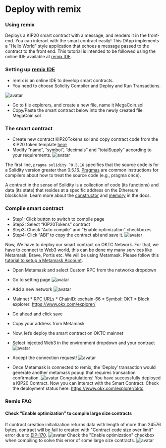 # Deploy with remix
### Using remix

Deploys a KIP20 smart contract with a message, and renders it in the front-end. You can interact with the smart contract easily!
This DApp implements a "Hello World" style application that echoes a message passed to the contract to the front end. This tutorial is intended to be followed using the online IDE available at [remix IDE](https://remix.ethereum.org/).
### Setting up [remix IDE](https://remix.ethereum.org/)
- remix is an online IDE to develop smart contracts.
- You need to choose Solidity Compiler and Deploy and Run Transactions.

![avatar](../../img/remix-01.png)
- Go to file explorers, and create a new file, name it MegaCoin.sol
- Copy/Paste the smart contract below into the newly created file MegaCoin.sol

### The smart contract
- Create new contract KIP20Tokens.sol and copy contract code from the KIP20 token template [here](https://github.com/okx/KIPs/blob/master/docs/final/KIP-20.md/)
- Modify “name”, “symbol”, “decimals” and “totalSupply” according to your requirements.
![avatar](../../img/remix-02.png)

The first line, `pragma solidity ^0.5.16` specifies that the source code is for a Solidity version greater than 0.5.16. [Pragmas](https://solidity.readthedocs.io/en/latest/layout-of-source-files#pragma) are common instructions for compilers about how to treat the source code (e.g., pragma once).

A contract in the sense of Solidity is a collection of code (its functions) and data (its state) that resides at a specific address on the Ethereum blockchain. Learn more about the [constructor](https://solidity.readthedocs.io/en/latest/contracts#constructor) and [memory](https://solidity.readthedocs.io/en/latest/introduction-to-smart-contracts#storage-memory-and-the-stack) in the docs.

### Compile smart contract
- Step1: Click button to switch to compile page
- Step2: Select “KIP20Tokens” contract
- Step3: Check “Auto compile” and “Enable optimization” checkboxes
- Step4: Click “ABI” to copy the contract abi and save it.
![avatar](../../img/remix-03.png)

Now, We have to deploy our smart contract on OKTC Network. For that, we have to connect to Web3 world, this can be done my many services like Metamask, Brave, Portis etc. We will be using Metamask. Please follow this [tutorial to setup a Metamask Account]().
- Open Metamask and select Custom RPC from the networks dropdown
- Go to setting page
![avatar](../../img/remix-04.png)

- Add a new network
![avatar](../../img/remix-05.png)
- Mainnet * [RPC URLs](/dev/api/oktc-api/json-rpc-api) * ChainID: exchain-66 * Symbol: OKT * Block explorer: 
https://www.okx.com/explorer/
- Go ahead and click save
- Copy your address from Metamask
- Now, let’s deploy the smart contract on OKTC mainnet
- Select injected Web3 in the environment dropdown and your contract
![avatar](../../img/remix-06.png)
- Accept the connection request!
![avatar](../../img/remix-07.png)
- Once Metamask is connected to remix, the ‘Deploy’ transaction would generate another metamask popup that requires transaction confirmation.
![avatar](../../img/remix-08.png)
Congratulations! You have successfully deployed a KIP20 Contract. Now you can interact with the Smart Contract. Check the deployment status here: https://www.okx.com/explorer/oktc


### Remix FAQ
#### Check “Enable optimization” to compile large size contracts
If contract creation initialization returns data with length of more than 24576 bytes, contract will be fail to created with "Contract code size over limit" error due to [EIP-170](https://github.com/ethereum/EIPs/blob/master/EIPS/eip-170.md).
![avatar](../../img/remix-09.png)
Check the "Enable optimization" checkbox when compiling to solve this error of some large size contracts.
![avatar](../../img/remix-10.png)
